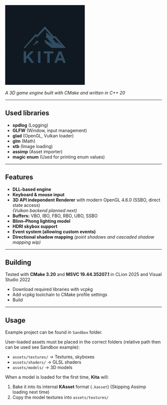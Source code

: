 <img src="Engine/assets/textures/logo.png" alt="logo" width="256"/>

*A 3D game engine built with CMake and written in C++ 20*

---

## Used libraries

- **spdlog** (Logging)
- **GLFW** (Window, input management)
- **glad** (OpenGL, Vulkan loader)
- **glm** (Math)
- **stb** (Image loading)
- **assimp** (Asset importer)
- **magic enum** (Used for printing enum values)

---

## Features

- **DLL-based engine**
- **Keyboard & mouse input**
- **3D API independent Renderer** with modern OpenGL 4.6.0 (SSBO, direct state access)  
  *(Vulkan backend planned next)*
- **Buffers:** VBO, IBO, FBO, RBO, UBO, SSBO
- **Blinn–Phong lighting model**
- **HDRI skybox support**
- **Event system (allowing custom events)**
- **Directional shadow mapping** *(point shadows and cascaded shadow mapping wip)*

---

## Building

Tested with **CMake 3.20** and **MSVC 19.44.35207.1** in CLion 2025 and Visual Studio 2022

- Download required libraries with vcpkg
- Add vcpkg toolchain to CMake profile settings
- Build

---

## Usage
Example project can be found in `Sandbox` folder.

User-loaded assets must be placed in the correct folders (relative path then can be used see Sandbox example):

- `assets/textures/` → Textures, skyboxes
- `assets/shaders/` → GLSL shaders
- `assets/models/` → 3D models

When a model is loaded for the first time, **Kita** will:

1. Bake it into its internal **KAsset** format (`.kasset`) (Skipping Assimp loading next time)
2. Copy the model textures into `assets/textures/`